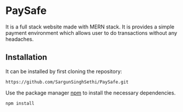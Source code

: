# PaySafe

It is a full stack website made with MERN stack. It is provides a simple payment environment which allows user to do transactions without any headaches.

## Installation

It can be installed by first cloning the repository:

```
https://github.com/SargunSinghSethi/PaySafe.git
```

Use the package manager [npm](https://www.npmjs.com/) to install the necessary dependencies.

```bash
npm install
```
